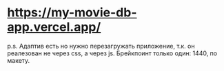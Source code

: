 # https://my-movie-db-app.vercel.app/
p.s. Адаптив есть но нужно перезагружать приложение, т.к. он реалезован не через css, а через js. Брейкпоинт только один: 1440, по макету.
